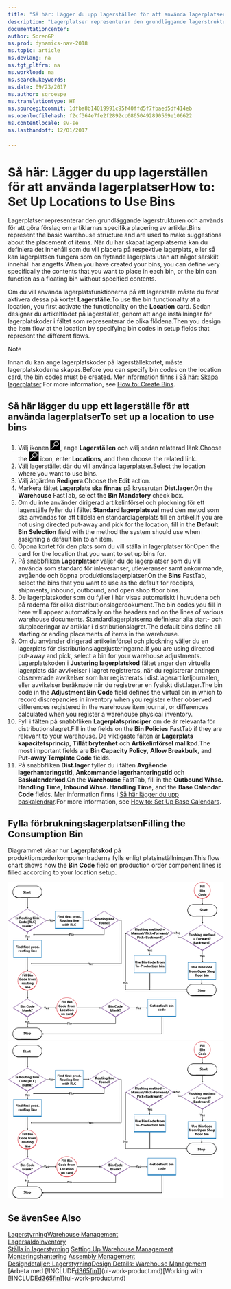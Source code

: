 ```yaml
---
title: "Så här: Lägger du upp lagerställen för att använda lagerplatser"
description: "Lagerplatser representerar den grundläggande lagerstrukturen och används för att göra förslag om artiklarnas specifika placering av artiklar. När du har skapat lagerplatserna kan du definiera det innehåll som du vill placera på respektive lagerplats, eller så kan lagerplatsen fungera som en flytande lagerplats utan att något särskilt innehåll har angetts."
documentationcenter: 
author: SorenGP
ms.prod: dynamics-nav-2018
ms.topic: article
ms.devlang: na
ms.tgt_pltfrm: na
ms.workload: na
ms.search.keywords: 
ms.date: 09/23/2017
ms.author: sgroespe
ms.translationtype: HT
ms.sourcegitcommit: 1dfba8b14019991c95f40ffd5f7fbaed5df414eb
ms.openlocfilehash: f2cf364e7fe2f2892cc08650492890569e106622
ms.contentlocale: sv-se
ms.lasthandoff: 12/01/2017

---
```

# <a name="how-to-set-up-locations-to-use-bins"></a><span data-ttu-id="73f7e-104">Så här: Lägger du upp lagerställen för att använda lagerplatser</span><span class="sxs-lookup"><span data-stu-id="73f7e-104">How to: Set Up Locations to Use Bins</span></span>
<span data-ttu-id="73f7e-105">Lagerplatser representerar den grundläggande lagerstrukturen och används för att göra förslag om artiklarnas specifika placering av artiklar.</span><span class="sxs-lookup"><span data-stu-id="73f7e-105">Bins represent the basic warehouse structure and are used to make suggestions about the placement of items.</span></span> <span data-ttu-id="73f7e-106">När du har skapat lagerplatserna kan du definiera det innehåll som du vill placera på respektive lagerplats, eller så kan lagerplatsen fungera som en flytande lagerplats utan att något särskilt innehåll har angetts.</span><span class="sxs-lookup"><span data-stu-id="73f7e-106">When you have created your bins, you can define very specifically the contents that you want to place in each bin, or the bin can function as a floating bin without specified contents.</span></span>  

<span data-ttu-id="73f7e-107">Om du vill använda lagerplatsfunktionerna på ett lagerställe måste du först aktivera dessa på kortet **Lagerställe**.</span><span class="sxs-lookup"><span data-stu-id="73f7e-107">To use the bin functionality at a location, you first activate the functionality on the **Location** card.</span></span> <span data-ttu-id="73f7e-108">Sedan designar du artikelflödet på lagerstället, genom att ange inställningar för lagerplatskoder i fältet som representerar de olika flödena.</span><span class="sxs-lookup"><span data-stu-id="73f7e-108">Then you design the item flow at the location by specifying bin codes in setup fields that represent the different flows.</span></span>  

> [!NOTE]  
>  <span data-ttu-id="73f7e-109">Innan du kan ange lagerplatskoder på lagerställekortet, måste lagerplatskoderna skapas.</span><span class="sxs-lookup"><span data-stu-id="73f7e-109">Before you can specify bin codes on the location card, the bin codes must be created.</span></span> <span data-ttu-id="73f7e-110">Mer information finns i [Så här: Skapa lagerplatser](warehouse-how-to-create-individual-bins.md).</span><span class="sxs-lookup"><span data-stu-id="73f7e-110">For more information, see [How to: Create Bins](warehouse-how-to-create-individual-bins.md).</span></span>  

## <a name="to-set-up-a-location-to-use-bins"></a><span data-ttu-id="73f7e-111">Så här lägger du upp ett lagerställe för att använda lagerplatser</span><span class="sxs-lookup"><span data-stu-id="73f7e-111">To set up a location to use bins</span></span>  
1.  <span data-ttu-id="73f7e-112">Välj ikonen ![Söka efter sida eller rapport](media/ui-search/search_small.png "ikonen Söka efter sida eller rapport"), ange **Lagerställen** och välj sedan relaterad länk.</span><span class="sxs-lookup"><span data-stu-id="73f7e-112">Choose the ![Search for Page or Report](media/ui-search/search_small.png "Search for Page or Report icon") icon, enter **Locations**, and then choose the related link.</span></span>  
2.  <span data-ttu-id="73f7e-113">Välj lagerstället där du vill använda lagerplatser.</span><span class="sxs-lookup"><span data-stu-id="73f7e-113">Select the location where you want to use bins.</span></span>  
3.  <span data-ttu-id="73f7e-114">Välj åtgärden **Redigera**.</span><span class="sxs-lookup"><span data-stu-id="73f7e-114">Choose the **Edit** action.</span></span>  
4.  <span data-ttu-id="73f7e-115">Markera fältet **Lagerplats ska finnas** på kryssrutan **Dist.lager**.</span><span class="sxs-lookup"><span data-stu-id="73f7e-115">On the **Warehouse** FastTab, select the **Bin Mandatory** check box.</span></span>  
5.  <span data-ttu-id="73f7e-116">Om du inte använder dirigerad artikelinförsel och plockning för ett lagerställe fyller du i fältet **Standard lagerplatsval** med den metod som ska användas för att tilldela en standardlagerplats till en artikel.</span><span class="sxs-lookup"><span data-stu-id="73f7e-116">If you are not using directed put-away and pick for the location, fill in the **Default Bin Selection** field with the method the system should use when assigning a default bin to an item.</span></span>  
6.  <span data-ttu-id="73f7e-117">Öppna kortet för den plats som du vill ställa in lagerplatser för.</span><span class="sxs-lookup"><span data-stu-id="73f7e-117">Open the card for the location that you want to set up bins for.</span></span>
7.  <span data-ttu-id="73f7e-118">På snabbfliken **Lagerplatser** väljer du de lagerplatser som du vill använda som standard för inleveranser, utleveranser samt ankommande, avgående och öppna produktionslagerplatser.</span><span class="sxs-lookup"><span data-stu-id="73f7e-118">On the **Bins** FastTab, select the bins that you want to use as the default for receipts, shipments, inbound, outbound, and open shop floor bins.</span></span>  
8.  <span data-ttu-id="73f7e-119">De lagerplatskoder som du fyller i här visas automatiskt i huvudena och på raderna för olika distributionslagerdokument.</span><span class="sxs-lookup"><span data-stu-id="73f7e-119">The bin codes you fill in here will appear automatically on the headers and on the lines of various warehouse documents.</span></span> <span data-ttu-id="73f7e-120">Standardlagerplatserna definierar alla start- och slutplaceringar av artiklar i distributionslagret.</span><span class="sxs-lookup"><span data-stu-id="73f7e-120">The default bins define all starting or ending placements of items in the warehouse.</span></span>  
9.  <span data-ttu-id="73f7e-121">Om du använder dirigerad artikelinförsel och plockning väljer du en lagerplats för distributionslagerjusteringarna.</span><span class="sxs-lookup"><span data-stu-id="73f7e-121">If you are using directed put-away and pick, select a bin for your warehouse adjustments.</span></span> <span data-ttu-id="73f7e-122">Lagerplatskoden i **Justering lagerplatskod** fältet anger den virtuella lagerplats där avvikelser i lagret registreras, när du registrerar antingen observerade avvikelser som har registrerats i dist.lagerartikeljournalen, eller avvikelser beräknade när du registrerar en fysiskt dist.lager.</span><span class="sxs-lookup"><span data-stu-id="73f7e-122">The bin code in the **Adjustment Bin Code** field defines the virtual bin in which to record discrepancies in inventory when you register either observed differences registered in the warehouse item journal, or differences calculated when you register a warehouse physical inventory.</span></span>  
10. <span data-ttu-id="73f7e-123">Fyll i fälten på snabbfliken **Lagerplatsprinciper** om de är relevanta för distributionslagret.</span><span class="sxs-lookup"><span data-stu-id="73f7e-123">Fill in the fields on the **Bin Policies** FastTab if they are relevant to your warehouse.</span></span> <span data-ttu-id="73f7e-124">De viktigaste fälten är **Lagerplats kapacitetsprincip**, **Tillåt brytenhet** och **Artikelinförsel mallkod**.</span><span class="sxs-lookup"><span data-stu-id="73f7e-124">The most important fields are **Bin Capacity Policy**, **Allow Breakbulk**, and **Put-away Template Code** fields.</span></span>  
11. <span data-ttu-id="73f7e-125">På snabbfliken **Dist.lager** fyller du i fälten **Avgående lagerhanteringstid**, **Ankommande lagerhanteringstid** och **Baskalenderkod**.</span><span class="sxs-lookup"><span data-stu-id="73f7e-125">On the **Warehouse** FastTab, fill in the **Outbound Whse. Handling Time**, **Inbound Whse. Handling Time**, and the **Base Calendar Code** fields.</span></span> <span data-ttu-id="73f7e-126">Mer information finns i [Så här lägger du upp baskalendrar](across-how-to-assign-base-calendars.md).</span><span class="sxs-lookup"><span data-stu-id="73f7e-126">For more information, see [How to: Set Up Base Calendars](across-how-to-assign-base-calendars.md).</span></span>

## <a name="filling-the-consumption-bin"></a><span data-ttu-id="73f7e-127">Fylla förbrukningslagerplatsen</span><span class="sxs-lookup"><span data-stu-id="73f7e-127">Filling the Consumption Bin</span></span>
<span data-ttu-id="73f7e-128">Diagrammet visar hur **Lagerplatskod** på produktionsorderkomponentraderna fylls enligt platsinställningen.</span><span class="sxs-lookup"><span data-stu-id="73f7e-128">This flow chart shows how the **Bin Code** field on production order component lines is filled according to your location setup.</span></span>

<span data-ttu-id="73f7e-129">![Flödesschema för lagerplats](media/binflow.png "BinFlow")</span><span class="sxs-lookup"><span data-stu-id="73f7e-129">![Bin flow chart](media/binflow.png "BinFlow")</span></span>  

## <a name="see-also"></a><span data-ttu-id="73f7e-130">Se även</span><span class="sxs-lookup"><span data-stu-id="73f7e-130">See Also</span></span>
[<span data-ttu-id="73f7e-131">Lagerstyrning</span><span class="sxs-lookup"><span data-stu-id="73f7e-131">Warehouse Management</span></span>](warehouse-manage-warehouse.md)  
[<span data-ttu-id="73f7e-132">Lagersaldo</span><span class="sxs-lookup"><span data-stu-id="73f7e-132">Inventory</span></span>](inventory-manage-inventory.md)  
<span data-ttu-id="73f7e-133">[Ställa in lagerstyrning](warehouse-setup-warehouse.md)   </span><span class="sxs-lookup"><span data-stu-id="73f7e-133">[Setting Up Warehouse Management](warehouse-setup-warehouse.md)   </span></span>  
<span data-ttu-id="73f7e-134">[Monteringshantering](assembly-assemble-items.md)  </span><span class="sxs-lookup"><span data-stu-id="73f7e-134">[Assembly Management](assembly-assemble-items.md)  </span></span>  
[<span data-ttu-id="73f7e-135">Designdetaljer: Lagerstyrning</span><span class="sxs-lookup"><span data-stu-id="73f7e-135">Design Details: Warehouse Management</span></span>](design-details-warehouse-management.md)  
<span data-ttu-id="73f7e-136">[Arbeta med [!INCLUDE[d365fin](includes/d365fin_md.md)]](ui-work-product.md)</span><span class="sxs-lookup"><span data-stu-id="73f7e-136">[Working with [!INCLUDE[d365fin](includes/d365fin_md.md)]](ui-work-product.md)</span></span>

